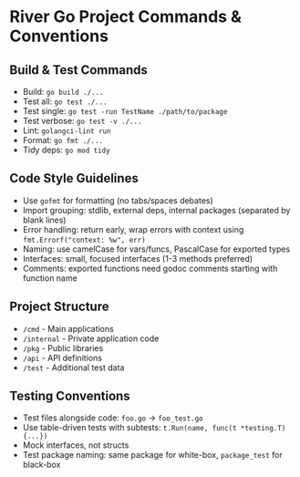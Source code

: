 # River Go Project Commands & Conventions

## Build & Test Commands
- Build: `go build ./...`
- Test all: `go test ./...`
- Test single: `go test -run TestName ./path/to/package`
- Test verbose: `go test -v ./...`
- Lint: `golangci-lint run`
- Format: `go fmt ./...`
- Tidy deps: `go mod tidy`

## Code Style Guidelines
- Use `gofmt` for formatting (no tabs/spaces debates)
- Import grouping: stdlib, external deps, internal packages (separated by blank lines)
- Error handling: return early, wrap errors with context using `fmt.Errorf("context: %w", err)`
- Naming: use camelCase for vars/funcs, PascalCase for exported types
- Interfaces: small, focused interfaces (1-3 methods preferred)
- Comments: exported functions need godoc comments starting with function name

## Project Structure
- `/cmd` - Main applications
- `/internal` - Private application code
- `/pkg` - Public libraries
- `/api` - API definitions
- `/test` - Additional test data

## Testing Conventions
- Test files alongside code: `foo.go` → `foo_test.go`
- Use table-driven tests with subtests: `t.Run(name, func(t *testing.T) {...})`
- Mock interfaces, not structs
- Test package naming: same package for white-box, `package_test` for black-box